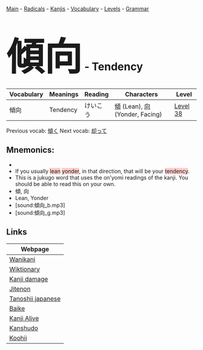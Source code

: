 <style> bigfont {font-size: 100px}</style>
[Main](../README.md) -
[Radicals](../radicals.md) -
[Kanjis](../kanjis.md) -
[Vocabulary](../vocabulary.md) -
[Levels](../levels.md) -
[Grammar](../grammar.md)
# <bigfont> 傾向</bigfont> - Tendency 

| Vocabulary | Meanings | Reading | Characters | Level |
| --- | --- | --- | --- | --- |
| 傾向 | Tendency | けいこう |  [傾](../kanjis/傾.md) (Lean), [向](../kanjis/向.md) (Yonder, Facing) | [Level 38](../levels/wk_level38.md) |

Previous vocab: [傾く](傾く.md) Next vocab: [却って](却って.md) 

## Mnemonics:

* 
* If you usually <span style="background-color:#ffcccb"> lean</span> <span style="background-color:#ffcccb"> yonder</span>, in that direction, that will be your <span style="background-color:#ffcccb"> tendency</span>.
* This is a jukugo word that uses the on'yomi readings of the kanji. You should be able to read this on your own.
* 傾, 向
* Lean, Yonder
* [sound:傾向_b.mp3]
* [sound:傾向_g.mp3]


## Links 

| Webpage |
| --- |
| [Wanikani          ](https://www.wanikani.com/kanji/傾向) |
| [Wiktionary        ](https://en.wiktionary.org/wiki/傾向) |
| [Kanji damage      ](http://www.kanjidamage.com/kanji/search?utf8=✓&q=傾向) |
| [Jitenon           ](https://jitenon.com/kanji/傾向) |
| [Tanoshii japanese ](https://www.tanoshiijapanese.com/dictionary/kanji.cfm?k=傾向) |
| [Baike             ](https://baike.baidu.com/item/傾向) |
| [Kanji Alive       ](https://app.kanjialive.com/傾向) |
| [Kanshudo          ](https://www.kanshudo.com/searchmn?q=傾向) |
| [Koohii            ](https://kanji.koohii.com/study/kanji/傾向) |

